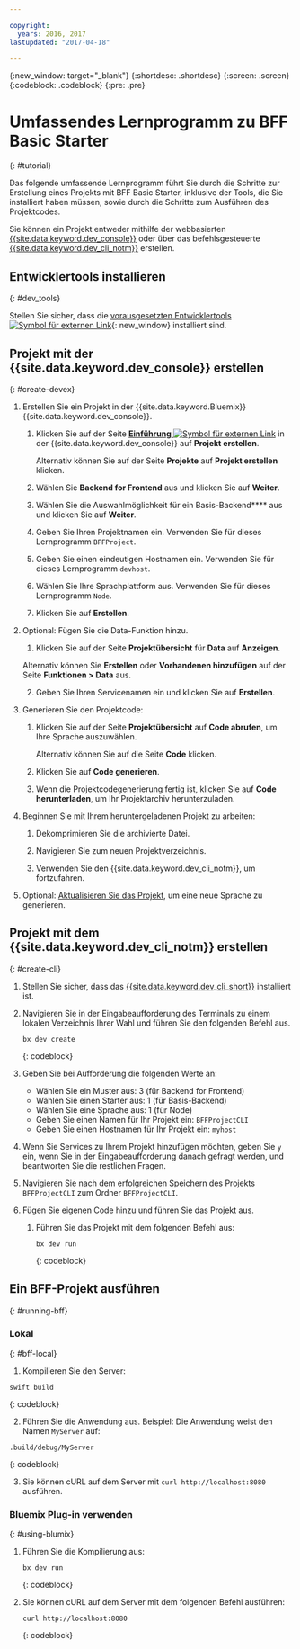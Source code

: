 ```yaml
---

copyright:
  years: 2016, 2017
lastupdated: "2017-04-18"

---
```

{:new_window: target="_blank"}
{:shortdesc: .shortdesc}
{:screen: .screen}
{:codeblock: .codeblock}
{:pre: .pre}

# Umfassendes Lernprogramm zu BFF Basic Starter
{: #tutorial}

Das folgende umfassende Lernprogramm führt Sie durch die Schritte zur Erstellung eines Projekts mit BFF Basic Starter, inklusive der Tools, die Sie installiert haben müssen, sowie durch die Schritte zum Ausführen des Projektcodes.

Sie können ein Projekt entweder mithilfe der webbasierten [{{site.data.keyword.dev_console}}](#create-devex) oder über das befehlsgesteuerte [{{site.data.keyword.dev_cli_notm}}](#create-cli) erstellen.

## Entwicklertools installieren
{: #dev_tools}

Stellen Sie sicher, dass die [vorausgesetzten Entwicklertools ![Symbol für externen Link](../icons/launch-glyph.svg "Symbol für externen Link")](get_code.html#prereq-dev-tools){: new_window} installiert sind.


## Projekt mit der {{site.data.keyword.dev_console}} erstellen
{: #create-devex}

1. Erstellen Sie ein Projekt in der {{site.data.keyword.Bluemix}} {{site.data.keyword.dev_console}}.

	1. Klicken Sie auf der Seite [**Einführung** ![Symbol für externen Link](../icons/launch-glyph.svg " Symbol für externen Link")](https://console.ng.bluemix.net/developer/getting-started/) in der {{site.data.keyword.dev_console}} auf **Projekt erstellen**.

		Alternativ können Sie auf der Seite **Projekte** auf **Projekt erstellen** klicken.

	2. Wählen Sie **Backend for Frontend** aus und klicken Sie auf **Weiter**.

	3. Wählen Sie die Auswahlmöglichkeit für ein Basis-Backend**** aus und klicken Sie auf **Weiter**.

	4. Geben Sie Ihren Projektnamen ein. Verwenden Sie für dieses Lernprogramm `BFFProject`.   

	5. Geben Sie einen eindeutigen Hostnamen ein. Verwenden Sie für dieses Lernprogramm `devhost`. 

	6. Wählen Sie Ihre Sprachplattform aus. Verwenden Sie für dieses Lernprogramm `Node`.
   
	7. Klicken Sie auf **Erstellen**.

2. Optional: Fügen Sie die Data-Funktion hinzu.

	1. Klicken Sie auf der Seite **Projektübersicht** für **Data** auf **Anzeigen**.

      Alternativ können Sie **Erstellen** oder **Vorhandenen hinzufügen** auf der Seite **Funktionen > Data** aus.

   2. Geben Sie Ihren Servicenamen ein und klicken Sie auf **Erstellen**.

3. Generieren Sie den Projektcode:

	1. Klicken Sie auf der Seite **Projektübersicht** auf **Code abrufen**, um Ihre Sprache auszuwählen.
   
		Alternativ können Sie auf die Seite **Code** klicken.
      
	2. Klicken Sie auf **Code generieren**.
   
	3. Wenn die Projektcodegenerierung fertig ist, klicken Sie auf **Code herunterladen**, um Ihr Projektarchiv herunterzuladen.

4. Beginnen Sie mit Ihrem heruntergeladenen Projekt zu arbeiten:

	1. Dekomprimieren Sie die archivierte Datei.
	
	2. Navigieren Sie zum neuen Projektverzeichnis.
	
	3. Verwenden Sie den {{site.data.keyword.dev_cli_notm}}, um fortzufahren.

5. Optional: [Aktualisieren Sie das Projekt](project_overview_page.html#update_language), um eine neue Sprache zu generieren.


## Projekt mit dem {{site.data.keyword.dev_cli_notm}} erstellen
{: #create-cli}

1. Stellen Sie sicher, dass das [{{site.data.keyword.dev_cli_short}}](dev_cli.html) installiert ist.

2. Navigieren Sie in der Eingabeaufforderung des Terminals zu einem lokalen Verzeichnis Ihrer Wahl und führen Sie den folgenden Befehl aus.
  
	```
	bx dev create
	```
	{: codeblock}
	
3. Geben Sie bei Aufforderung die folgenden Werte an:

	* Wählen Sie ein Muster aus: 3 (für Backend for Frontend)
	* Wählen Sie einen Starter aus: 1 (für Basis-Backend)
	* Wählen Sie eine Sprache aus: 1 (für Node)
	* Geben Sie einen Namen für Ihr Projekt ein: `BFFProjectCLI`
	* Geben Sie einen Hostnamen für Ihr Projekt ein: `myhost`

4. Wenn Sie Services zu Ihrem Projekt hinzufügen möchten, geben Sie `y` ein, wenn Sie in der Eingabeaufforderung danach gefragt werden, und beantworten Sie die restlichen Fragen.

5. Navigieren Sie nach dem erfolgreichen Speichern des Projekts `BFFProjectCLI` zum Ordner `BFFProjectCLI`.

6. Fügen Sie eigenen Code hinzu und führen Sie das Projekt aus.
 
	1. Führen Sie das Projekt mit dem folgenden Befehl aus:

 		```
		bx dev run
		```
		{: codeblock}


## Ein BFF-Projekt ausführen
{: #running-bff}

### Lokal
{: #bff-local}

1. Kompilieren Sie den Server:

  ```
  swift build
  ```
  {: codeblock}

2. Führen Sie die Anwendung aus. Beispiel: Die Anwendung weist den Namen `MyServer` auf:

  ```
  .build/debug/MyServer
  ```
  {: codeblock}

3. Sie können cURL auf dem Server mit `curl http://localhost:8080` ausführen.


### Bluemix Plug-in verwenden
{: #using-blumix}

1. Führen Sie die Kompilierung aus:

	```
	bx dev run
	```
	{: codeblock}

2. Sie können cURL auf dem Server mit dem folgenden Befehl ausführen:
  
	```
	curl http://localhost:8080
	```
	{: codeblock}
